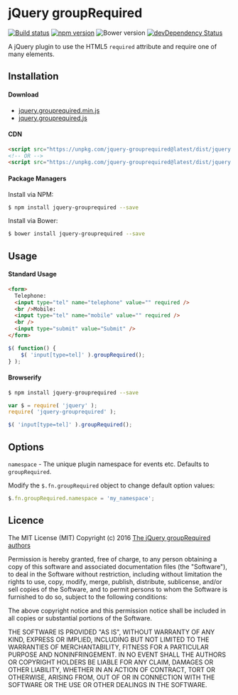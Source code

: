 # jQuery groupRequired

[![Build status](https://img.shields.io/travis/andyexeter/jquery-grouprequired.svg?maxAge=2592000)](https://travis-ci.org/andyexeter/jquery-grouprequired)
[![npm version](https://img.shields.io/npm/v/jquery-grouprequired.svg?maxAge=2592000)](https://www.npmjs.com/package/jquery-grouprequired)
![Bower version](https://img.shields.io/bower/v/jquery-grouprequired.svg)
[![devDependency Status](https://img.shields.io/david/dev/andyexeter/jquery-grouprequired.svg)](https://david-dm.org/andyexeter/jquery-grouprequired#info=devDependencies)

A jQuery plugin to use the HTML5 `required` attribute and require one of many elements.

## Installation

#### Download
* [jquery.grouprequired.min.js](https://unpkg.com/jquery-grouprequired@latest/dist/jquery.grouprequired.min.js)
* [jquery.grouprequired.js](https://unpkg.com/jquery-grouprequired@latest/dist/jquery.grouprequired.js)

#### CDN
```html
<script src="https://unpkg.com/jquery-grouprequired@latest/dist/jquery.grouprequired.min.js"></script>
<!-- OR -->
<script src="https://unpkg.com/jquery-grouprequired@latest/dist/jquery.grouprequired.js"></script>
```

#### Package Managers

Install via NPM:
```sh
$ npm install jquery-grouprequired --save
```

Install via Bower:
```sh
$ bower install jquery-grouprequired --save
```

## Usage

#### Standard Usage
```html
<form>
  Telephone:
  <input type="tel" name="telephone" value="" required />
  <br />Mobile:
  <input type="tel" name="mobile" value="" required />
  <br />
  <input type="submit" value="Submit" />
</form>
```

```js
$( function() {
	$( 'input[type=tel]' ).groupRequired();
} );
```

#### Browserify
```sh
$ npm install jquery-grouprequired --save
```

```js
var $ = require( 'jquery' );
require( 'jquery-grouprequired' );

$( 'input[type=tel]' ).groupRequired();
```

## Options
`namespace` - The unique plugin namespace for events etc. Defaults to `groupRequired`.

Modify the `$.fn.groupRequired` object to change default option values:

```js
$.fn.groupRequired.namespace = 'my_namespace';
```

## Licence

The MIT License (MIT)
Copyright (c) 2016 [The jQuery groupRequired authors](https://github.com/andyexeter/jquery-grouprequired/graphs/contributors)

Permission is hereby granted, free of charge, to any person obtaining a copy of this software and associated documentation files (the "Software"), to deal in the Software without restriction, including without limitation the rights to use, copy, modify, merge, publish, distribute, sublicense, and/or sell copies of the Software, and to permit persons to whom the Software is furnished to do so, subject to the following conditions:

The above copyright notice and this permission notice shall be included in all copies or substantial portions of the Software.

THE SOFTWARE IS PROVIDED "AS IS", WITHOUT WARRANTY OF ANY KIND, EXPRESS OR IMPLIED, INCLUDING BUT NOT LIMITED TO THE WARRANTIES OF MERCHANTABILITY, FITNESS FOR A PARTICULAR PURPOSE AND NONINFRINGEMENT. IN NO EVENT SHALL THE AUTHORS OR COPYRIGHT HOLDERS BE LIABLE FOR ANY CLAIM, DAMAGES OR OTHER LIABILITY, WHETHER IN AN ACTION OF CONTRACT, TORT OR OTHERWISE, ARISING FROM, OUT OF OR IN CONNECTION WITH THE SOFTWARE OR THE USE OR OTHER DEALINGS IN THE SOFTWARE.
